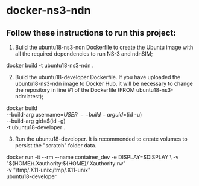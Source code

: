 # docker-ns3-ndn

## Follow these instructions to run this project:

1. Build the ubuntu18-ns3-ndn Dockerfile to create the Ubuntu image with all the required dependencies to run NS-3 and ndnSIM;

docker build -t ubuntu18-ns3-ndn .

2. Build the ubuntu18-developer Dockerfile. If you have uploaded the ubuntu18-ns3-ndn image to Docker Hub, it will be necessary to change the repository in line #1 of the Dockerfile (FROM ubuntu18-ns3-ndn:latest);

docker build \
--build-arg username=${USER} \
--build-arg uid=$(id -u) \
--build-arg gid=$(id -g) \
-t ubuntu18-developer .

3. Run the ubuntu18-developer. It is recommended to create volumes to persist the "scratch" folder data.

docker run -it --rm --name container_dev -e DISPLAY=$DISPLAY \
-v "${HOME}/.Xauthority:${HOME}/.Xauthority:rw" \
-v "/tmp/.X11-unix:/tmp/.X11-unix" \
ubuntu18-developer
